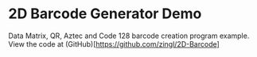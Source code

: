# 2D Barcode Generator Demo
Data Matrix, QR, Aztec and Code 128 barcode creation program example.
View the code at (GitHub)[https://github.com/zingl/2D-Barcode]
